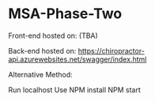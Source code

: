 # MSA-Phase-Two

Front-end hosted on: (TBA)

Back-end hosted on: https://chiropractor-api.azurewebsites.net/swagger/index.html

Alternative Method:

Run localhost 
Use NPM install
NPM start
